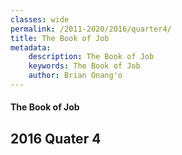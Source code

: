 ```yaml
---
classes: wide
permalink: /2011-2020/2016/quarter4/
title: The Book of Job
metadata:
    description: The Book of Job
    keywords: The Book of Job
    author: Brian Onang'o
---
```


#### The Book of Job

## 2016 Quater 4
